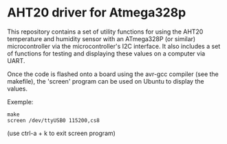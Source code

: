 # AHT20 driver for Atmega328p

This repository contains a set of utility functions for using the AHT20 temperature and humidity sensor with an ATmega328P (or similar) microcontroller via the microcontroller's I2C interface. It also includes a set of functions for testing and displaying these values on a computer via UART.

Once the code is flashed onto a board using the avr-gcc compiler (see the makefile), the 'screen' program can be used on Ubuntu to display the values.

Exemple:

```
make
screen /dev/ttyUSB0 115200,cs8
```
(use ctrl-a + k to exit screen program)

